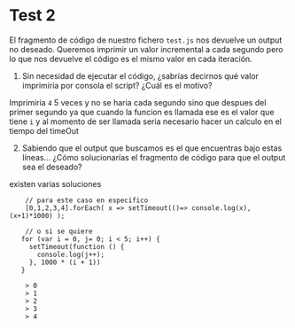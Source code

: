 # Test 2

El fragmento de código de nuestro fichero `test.js` nos devuelve un output no 
deseado. Queremos imprimir un valor incremental a cada segundo pero lo que 
nos devuelve el código es el mismo valor en cada iteración. 

1. Sin necesidad de ejecutar el código, ¿sabrías decirnos qué valor imprimiría
 por consola el script? ¿Cuál es el motivo?
 
 Imprimiria `4` 5 veces y no se haria cada segundo sino que despues del primer segundo
  ya que cuando la funcion es llamada ese es el valor que tiene `i` y al momento de ser llamada
  seria necesario hacer un calculo en el tiempo del timeOut
  
2. Sabiendo que el output que buscamos es el que encuentras bajo estas líneas… 
¿Cómo solucionarías el fragmento de código para que el output sea el deseado?

existen varias soluciones 
```
    // para este caso en especifico
    [0,1,2,3,4].forEach( x => setTimeout(()=> console.log(x), (x+1)*1000) );
    
    // o si se quiere
   for (var i = 0, j= 0; i < 5; i++) {
     setTimeout(function () {
       console.log(j++);
     }, 1000 * (i + 1))
   }
```
```
    > 0
    > 1
    > 2
    > 3
    > 4
```